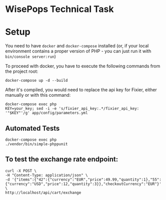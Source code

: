 WisePops Technical Task
=======================

# Setup

You need to have `docker` and `docker-compose` installed (or, if your local environment contains a proper version of 
PHP - you can just run it with `bin/console server:run`)

To proceed with docker, you have to execute the following commands from the project root:

    docker-compose up -d --build

After it's compiled, you would need to replace the api key for Fixier, either manually or with this command:

    docker-compose exec php
    KEY=your_key; sed -i -e 's/fixier_api_key:.*/fixier_api_key: '"$KEY"'/g' app/config/parameters.yml

## Automated Tests

    docker-compose exec php
    ./vendor/bin/simple-phppunit

## To test the exchange rate endpoint:

    curl -X POST \
    -H "Content-Type: application/json" \
    -d '{"items":{"42":{"currency":"EUR","price":49.99,"quantity":1},"55":{"currency":"USD","price":12,"quantity":3}},"checkoutCurrency":"EUR"}' \
    http://localhost/api/cart/exchange
